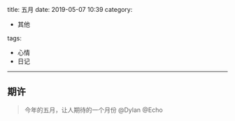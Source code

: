 title: 五月
date: 2019-05-07 10:39
category:

- 其他

tags:

- 心情
- 日记

------

## 期许
<!-- more -->
> 今年的五月，让人期待的一个月份 @Dylan @Echo
>
